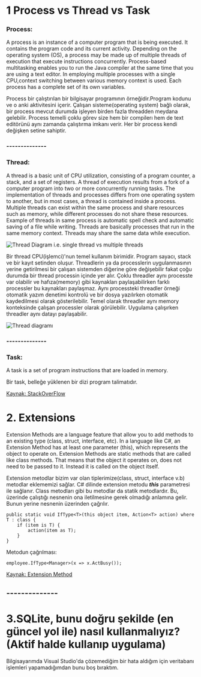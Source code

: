 # 1 Process vs Thread vs Task

### Process:
A process is an instance of a computer program that is being executed. It contains the program code and its current activity. Depending on the operating system (OS), a process may be made up of multiple threads of execution that execute instructions concurrently. Process-based multitasking enables you to run the Java compiler at the same time that you are using a text editor. In employing multiple processes with a single CPU,context switching between various memory context is used. Each process has a complete set of its own variables.

Process bir çalıştırılan bir bilgisayar programının örneğidir.Program kodunu ve o anki aktivitesini içerir. Çalışan sisteme(operating system) bağlı olarak, bir process mevcut durumda işleyen birden fazla threadden meydana gelebilir. Process temelli çoklu görev size hem bir compilerı hem de text editörünü aynı zamanda çalıştırma imkanı verir. Her bir process kendi değişken setine sahiptir.

### --------------

### Thread:
A thread is a basic unit of CPU utilization, consisting of a program counter, a stack, and a set of registers. A thread of execution results from a fork of a computer program into two or more concurrently running tasks. The implementation of threads and processes differs from one operating system to another, but in most cases, a thread is contained inside a process. Multiple threads can exist within the same process and share resources such as memory, while different processes do not share these resources. Example of threads in same process is automatic spell check and automatic saving of a file while writing. Threads are basically processes that run in the same memory context. Threads may share the same data while execution.

![Thread Diagram i.e. single thread vs multiple threads](https://i.stack.imgur.com/hwH8u.jpg)

Bir thread CPU(işlemci)'nun temel kullanım birimidir. Program sayacı, stack ve bir kayıt setinden oluşur. Threadlerin ya da processlerin uygulanmasının yerine getirilmesi bir çalışan sistemden diğerine göre değişebilir fakat çoğu durumda bir thread processin içinde yer alır. Çoklu threadler aynı processte var olabilir ve hafıza(memory) gibi kaynakları paylaşabilirken farklı processler bu kaynakları paylaşmaz. Aynı processteki threadler örneği otomatik yazım denetimi kontrolü ve bir dosya yazılırken otomatik kaydedilmesi olarak gösterilebilir. Temel olarak threadler aynı memory konteksinde çalışan processler olarak görülebilir. Uygulama çalışırken threadler aynı datayı paylaşabilir.

![Thread diagramı](https://i.stack.imgur.com/hwH8u.jpg)  

### --------------

### Task:
A task is a set of program instructions that are loaded in memory.

Bir task, belleğe yüklenen bir dizi program talimatıdır.

[Kaynak: StackOverFlow](https://stackoverflow.com/questions/3042717/what-is-the-difference-between-a-thread-process-task#:~:text=A%20task%20is%20simply%20a,or%20more%20simultaneously%20running%20tasks.&text=Threads%20differ%20from%20traditional%20multitasking,as%20subsets%20of%20a%20process)

# 2. Extensions
Extension Methods are a language feature that allow you to add methods to an existing type (class, struct, interface, etc). In a language like C#, an Extension Method has at least one parameter (this), which represents the object to operate on. Extension Methods are static methods that are called like class methods. That means that the object it operates on, does not need to be passed to it. Instead it is called on the object itself.

Extension metodlar bizim var olan tiplerimize(class, struct, interface v.b) metodlar eklememizi sağlar. C# dilinde extension metodu ***this*** parametresi ile sağlanır. Class metodları gibi bu metodlar da statik metodlardır. Bu, üzerinde çalıştığı nesnenin ona iletilmesine gerek olmadığı anlamına gelir. Bunun yerine nesnenin üzerinden çağrılır.

``` 
public static void IfType<T>(this object item, Action<T> action) where T : class {
    if (item is T) {
        action(item as T);
    }
}
``` 
Metodun çağrılması:
```
employee.IfType<Manager>(x => x.ActBusy());
```

[Kaynak: Extension Method](http://www.extensionmethod.net/)

## --------------

# 3.SQLite, bunu doğru şekilde (en güncel yol ile) nasıl kullanmalıyız? (Aktif halde kullanıp uygulama)

Bilgisayarımda Visual Studio'da çözemediğim bir hata aldığım için veritabanı işlemleri yapamadığımdan bunu boş bıraktım.
